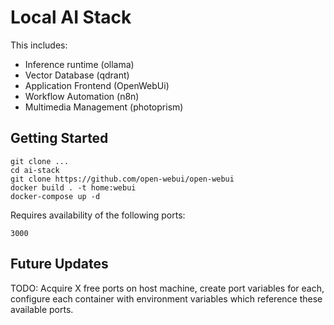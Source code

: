# Local AI Stack

This includes:
- Inference runtime (ollama)
- Vector Database (qdrant)
- Application Frontend (OpenWebUi)
- Workflow Automation (n8n)
- Multimedia Management (photoprism)


## Getting Started
```
git clone ...
cd ai-stack
git clone https://github.com/open-webui/open-webui
docker build . -t home:webui
docker-compose up -d
```

Requires availability of the following ports:
```
3000
```



## Future Updates

TODO: Acquire X free ports on host machine, create port variables for each, configure each container with environment variables which reference these available ports.

